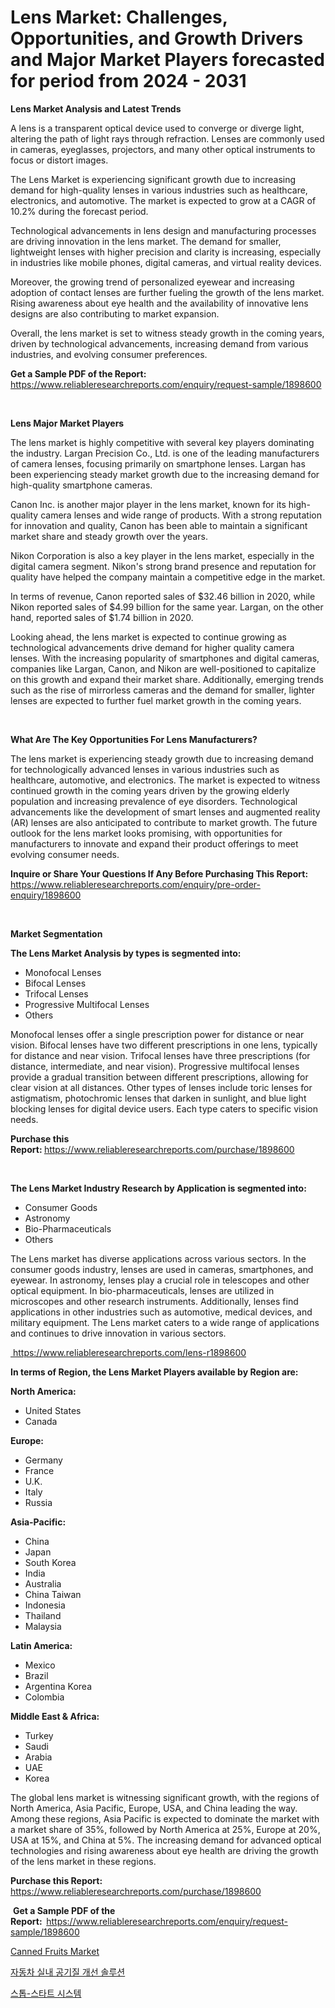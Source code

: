 <p><h1>Lens Market: Challenges, Opportunities, and Growth Drivers and Major Market Players forecasted for period from 2024 - 2031</h1></p><p><strong>Lens Market Analysis and Latest Trends</strong></p>
<p><p>A lens is a transparent optical device used to converge or diverge light, altering the path of light rays through refraction. Lenses are commonly used in cameras, eyeglasses, projectors, and many other optical instruments to focus or distort images.</p><p>The Lens Market is experiencing significant growth due to increasing demand for high-quality lenses in various industries such as healthcare, electronics, and automotive. The market is expected to grow at a CAGR of 10.2% during the forecast period.</p><p>Technological advancements in lens design and manufacturing processes are driving innovation in the lens market. The demand for smaller, lightweight lenses with higher precision and clarity is increasing, especially in industries like mobile phones, digital cameras, and virtual reality devices.</p><p>Moreover, the growing trend of personalized eyewear and increasing adoption of contact lenses are further fueling the growth of the lens market. Rising awareness about eye health and the availability of innovative lens designs are also contributing to market expansion.</p><p>Overall, the lens market is set to witness steady growth in the coming years, driven by technological advancements, increasing demand from various industries, and evolving consumer preferences.</p></p>
<p><strong>Get a Sample PDF of the Report:&nbsp;</strong> <a href="https://www.reliableresearchreports.com/enquiry/request-sample/1898600">https://www.reliableresearchreports.com/enquiry/request-sample/1898600</a></p>
<p>&nbsp;</p>
<p><strong>Lens Major Market Players</strong></p>
<p><p>The lens market is highly competitive with several key players dominating the industry. Largan Precision Co., Ltd. is one of the leading manufacturers of camera lenses, focusing primarily on smartphone lenses. Largan has been experiencing steady market growth due to the increasing demand for high-quality smartphone cameras.</p><p>Canon Inc. is another major player in the lens market, known for its high-quality camera lenses and wide range of products. With a strong reputation for innovation and quality, Canon has been able to maintain a significant market share and steady growth over the years.</p><p>Nikon Corporation is also a key player in the lens market, especially in the digital camera segment. Nikon's strong brand presence and reputation for quality have helped the company maintain a competitive edge in the market.</p><p>In terms of revenue, Canon reported sales of $32.46 billion in 2020, while Nikon reported sales of $4.99 billion for the same year. Largan, on the other hand, reported sales of $1.74 billion in 2020.</p><p>Looking ahead, the lens market is expected to continue growing as technological advancements drive demand for higher quality camera lenses. With the increasing popularity of smartphones and digital cameras, companies like Largan, Canon, and Nikon are well-positioned to capitalize on this growth and expand their market share. Additionally, emerging trends such as the rise of mirrorless cameras and the demand for smaller, lighter lenses are expected to further fuel market growth in the coming years.</p></p>
<p>&nbsp;</p>
<p><strong>What Are The Key Opportunities For Lens Manufacturers?</strong></p>
<p><p>The lens market is experiencing steady growth due to increasing demand for technologically advanced lenses in various industries such as healthcare, automotive, and electronics. The market is expected to witness continued growth in the coming years driven by the growing elderly population and increasing prevalence of eye disorders. Technological advancements like the development of smart lenses and augmented reality (AR) lenses are also anticipated to contribute to market growth. The future outlook for the lens market looks promising, with opportunities for manufacturers to innovate and expand their product offerings to meet evolving consumer needs.</p></p>
<p><strong>Inquire or Share Your Questions If Any Before Purchasing This Report:</strong> <a href="https://www.reliableresearchreports.com/enquiry/pre-order-enquiry/1898600">https://www.reliableresearchreports.com/enquiry/pre-order-enquiry/1898600</a></p>
<p>&nbsp;</p>
<p><strong>Market Segmentation</strong></p>
<p><strong>The Lens Market Analysis by types is segmented into:</strong></p>
<p><ul><li>Monofocal Lenses</li><li>Bifocal Lenses</li><li>Trifocal Lenses</li><li>Progressive Multifocal Lenses</li><li>Others</li></ul></p>
<p><p>Monofocal lenses offer a single prescription power for distance or near vision. Bifocal lenses have two different prescriptions in one lens, typically for distance and near vision. Trifocal lenses have three prescriptions (for distance, intermediate, and near vision). Progressive multifocal lenses provide a gradual transition between different prescriptions, allowing for clear vision at all distances. Other types of lenses include toric lenses for astigmatism, photochromic lenses that darken in sunlight, and blue light blocking lenses for digital device users. Each type caters to specific vision needs.</p></p>
<p><strong>Purchase this Report:&nbsp;</strong><a href="https://www.reliableresearchreports.com/purchase/1898600">https://www.reliableresearchreports.com/purchase/1898600</a></p>
<p>&nbsp;</p>
<p><strong>The Lens Market Industry Research by Application is segmented into:</strong></p>
<p><ul><li>Consumer Goods</li><li>Astronomy</li><li>Bio-Pharmaceuticals</li><li>Others</li></ul></p>
<p><p>The Lens market has diverse applications across various sectors. In the consumer goods industry, lenses are used in cameras, smartphones, and eyewear. In astronomy, lenses play a crucial role in telescopes and other optical equipment. In bio-pharmaceuticals, lenses are utilized in microscopes and other research instruments. Additionally, lenses find applications in other industries such as automotive, medical devices, and military equipment. The Lens market caters to a wide range of applications and continues to drive innovation in various sectors.</p></p>
<p><a href="https://www.reliableresearchreports.com/lens-r1898600">&nbsp;https://www.reliableresearchreports.com/lens-r1898600</a></p>
<p><strong>In terms of Region, the Lens Market Players available by Region are:</strong></p>
<p>
    <p> <strong> North America: </strong>
        <ul>
            <li>United States</li>
            <li>Canada</li>
        </ul>
        </p> 
    <p> <strong> Europe: </strong>
        <ul>
            <li>Germany</li>
            <li>France</li>
            <li>U.K.</li>
            <li>Italy</li>
            <li>Russia</li>
        </ul>
        </p> 
    <p> <strong> Asia-Pacific: </strong>
        <ul>
            <li>China</li>
            <li>Japan</li>
            <li>South Korea</li>
            <li>India</li>
            <li>Australia</li>
            <li>China Taiwan</li>
            <li>Indonesia</li>
            <li>Thailand</li>
            <li>Malaysia</li>
        </ul>
        </p> 
    <p> <strong> Latin America: </strong>
        <ul>
            <li>Mexico</li>
            <li>Brazil</li>
            <li>Argentina Korea</li>
            <li>Colombia</li>
        </ul>
        </p> 
    <p> <strong> Middle East & Africa: </strong>
        <ul>
            <li>Turkey</li>
            <li>Saudi</li>
            <li>Arabia</li>
            <li>UAE</li>
            <li>Korea</li>
        </ul>
    </p>
    </p>
<p><p>The global lens market is witnessing significant growth, with the regions of North America, Asia Pacific, Europe, USA, and China leading the way. Among these regions, Asia Pacific is expected to dominate the market with a market share of 35%, followed by North America at 25%, Europe at 20%, USA at 15%, and China at 5%. The increasing demand for advanced optical technologies and rising awareness about eye health are driving the growth of the lens market in these regions.</p></p>
<p><strong>Purchase this Report: </strong><a href="https://www.reliableresearchreports.com/purchase/1898600">https://www.reliableresearchreports.com/purchase/1898600</a></p>
<p>&nbsp;<strong>Get a Sample PDF of the Report:&nbsp;&nbsp;</strong><a href="https://www.reliableresearchreports.com/enquiry/request-sample/1898600">https://www.reliableresearchreports.com/enquiry/request-sample/1898600</a></p>
<p><strong></strong></p>
<p><p><a href="https://github.com/NorbertYates/Market-Research-Report-List-5/blob/main/canned-fruits-market.md">Canned Fruits Market</a></p><p><a href="https://github.com/rustymarie2024/Market-Research-Report-List-1/blob/main/5250905162793.md">자동차 실내 공기질 개선 솔루션</a></p><p><a href="https://github.com/jimahmed0511/Market-Research-Report-List-1/blob/main/1387403162794.md">스톱-스타트 시스템</a></p></p>